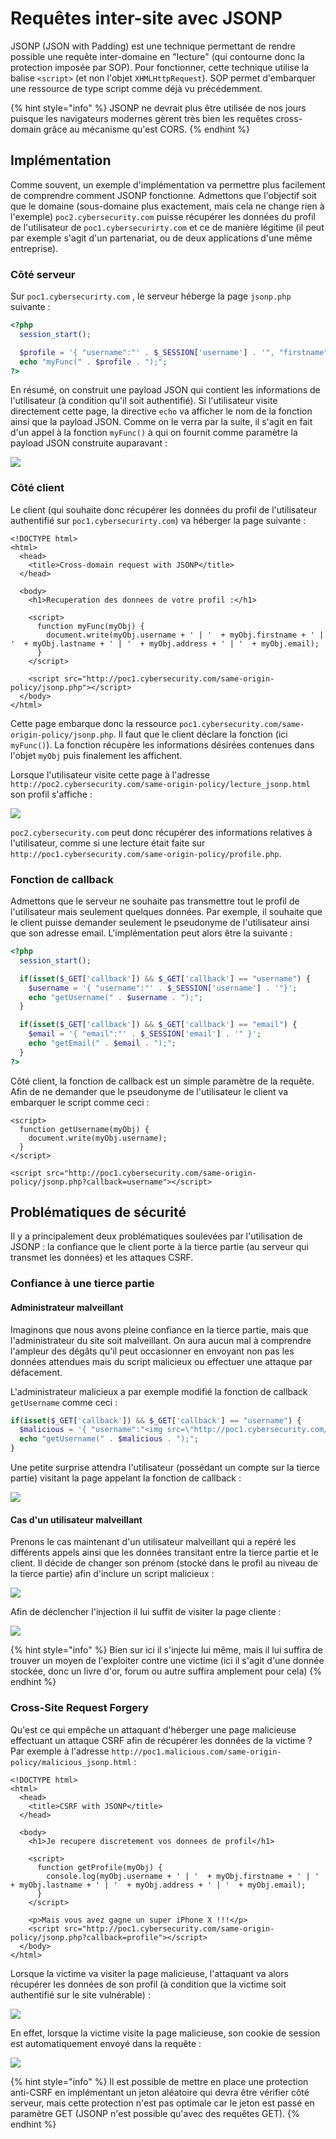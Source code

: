 # Requêtes inter-site avec JSONP

JSONP \(JSON with Padding\) est une technique permettant de rendre possible une requête inter-domaine  en "lecture" \(qui contourne donc la protection imposée par SOP\). Pour fonctionner, cette technique utilise la balise `<script>` \(et non l'objet `XHMLHttpRequest`\). SOP permet d'embarquer une ressource de type script comme déjà vu précédemment.

{% hint style="info" %}
JSONP ne devrait plus être utilisée de nos jours puisque les navigateurs modernes gèrent très bien les requêtes cross-domain grâce au mécanisme qu'est CORS.
{% endhint %}

## Implémentation

Comme souvent, un exemple d'implémentation va permettre plus facilement de comprendre comment JSONP fonctionne. Admettons que l'objectif soit que le domaine \(sous-domaine plus exactement, mais cela ne change rien à l'exemple\) `poc2.cybersecurity.com` puisse récupérer les données du profil de l'utilisateur de `poc1.cybersecurirty.com` et ce de manière légitime \(il peut par exemple s'agit d'un partenariat, ou de deux applications d'une même entreprise\).

### Côté serveur

Sur `poc1.cybersecurirty.com` , le serveur héberge la page `jsonp.php` suivante :

```php
<?php
  session_start();

  $profile = '{ "username":"' . $_SESSION['username'] . '", "firstname":"' . $_SESSION['firstname'] . '", "lastname":"' . $_SESSION['lastname'] . '", "address":"' . $_SESSION['address'] . '", "email":"' . $_SESSION['email'] . '" }';
  echo "myFunc(" . $profile . ");";   
?>
```

En résumé, on construit une payload JSON qui contient les informations de l'utilisateur \(à condition qu'il soit authentifié\). Si l'utilisateur visite directement cette page, la directive `echo` va afficher le nom de la fonction ainsi que la payload JSON. Comme on le verra par la suite, il s'agit en fait d'un appel à la fonction `myFunc()` à qui on fournit comme paramètre la payload JSON construite auparavant :

![](../../.gitbook/assets/9be4777886239ec562d231354330c32c.png)

### Côté client

Le client \(qui souhaite donc récupérer les données du profil de l'utilisateur authentifié sur `poc1.cybersecurirty.com`\) va héberger la page suivante :

```markup
<!DOCTYPE html>
<html>
  <head>
    <title>Cross-domain request with JSONP</title>
  </head>

  <body>
    <h1>Recuperation des donnees de votre profil :</h1>

    <script>
      function myFunc(myObj) {
        document.write(myObj.username + ' | '  + myObj.firstname + ' | '  + myObj.lastname + ' | '  + myObj.address + ' | '  + myObj.email);
      }       
    </script>

    <script src="http://poc1.cybersecurity.com/same-origin-policy/jsonp.php"></script>
  </body>
</html>
```

Cette page embarque donc la ressource `poc1.cybersecurity.com/same-origin-policy/jsonp.php`. Il faut que le client déclare la fonction \(ici `myFunc()`\). La fonction récupère les informations désirées contenues dans l'objet `myObj` puis finalement les affichent.

Lorsque l'utilisateur visite cette page à l'adresse `http://poc2.cybersecurity.com/same-origin-policy/lecture_jsonp.html` son profil s'affiche :

![](../../.gitbook/assets/ab1f17d3938a5623712ade915c85a6b8.png)

`poc2.cybersecurity.com` peut donc récupérer des informations relatives à l'utilisateur, comme si une lecture était faite sur `http://poc1.cybersecurity.com/same-origin-policy/profile.php`.

### Fonction de callback

Admettons que le serveur ne souhaite pas transmettre tout le profil de l'utilisateur mais seulement quelques données. Par exemple, il souhaite que le client puisse demander seulement le pseudonyme de l'utilisateur ainsi que son adresse email. L'implémentation peut alors être la suivante :

```php
<?php
  session_start();

  if(isset($_GET['callback']) && $_GET['callback'] == "username") {
    $username = '{ "username":"' . $_SESSION['username'] . '"}';
    echo "getUsername(" . $username . ");";  
  }

  if(isset($_GET['callback']) && $_GET['callback'] == "email") {
    $email = '{ "email":"' . $_SESSION['email'] . '" }';
    echo "getEmail(" . $email . ");"; 
  }
?>
```

Côté client, la fonction de callback est un simple paramètre de la requête. Afin de ne demander que le pseudonyme de l'utilisateur le client va embarquer le script comme ceci :

```markup
<script>
  function getUsername(myObj) {
    document.write(myObj.username);
  }       
</script>
        
<script src="http://poc1.cybersecurity.com/same-origin-policy/jsonp.php?callback=username"></script>
```

## Problématiques de sécurité

Il y a principalement deux problématiques soulevées par l'utilisation de JSONP : la confiance que le client porte à la tierce partie \(au serveur qui transmet les données\) et les attaques CSRF.

### Confiance à une tierce partie

#### Administrateur malveillant

Imaginons que nous avons pleine confiance en la tierce partie, mais que l'administrateur du site soit malveillant. On aura aucun mal à comprendre l'ampleur des dégâts qu'il peut occasionner en envoyant non pas les données attendues mais du script malicieux ou effectuer une attaque par défacement. 

L'administrateur malicieux a par exemple modifié la fonction de callback `getUsername` comme ceci :

```php
if(isset($_GET['callback']) && $_GET['callback'] == "username") {
  $malicious = '{ "username":"<img src=\"http://poc1.cybersecurity.com/same-origin-policy/youve-been-hacked.png\"/>"}';
  echo "getUsername(" . $malicious . ");";  
}
```

Une petite surprise attendra l'utilisateur \(possédant un compte sur la tierce partie\) visitant la page appelant la fonction de callback :

![](../../.gitbook/assets/f5872ef26eb2230bd852526ad45d5d2e.png)

#### Cas d'un utilisateur malveillant

Prenons le cas maintenant d'un utilisateur malveillant qui a repéré les différents appels ainsi que les données transitant entre la tierce partie et le client. Il décide de changer son prénom \(stocké dans le profil au niveau de la tierce partie\) afin d'inclure un script malicieux :

![](../../.gitbook/assets/84d7670ab9afb181e966b004cfc615aa.png)

Afin de déclencher l'injection il lui suffit de visiter la page cliente :

![](../../.gitbook/assets/a145e1f1abae1fc3d1e44e3dd3a86d2e.png)

{% hint style="info" %}
Bien sur ici il s'injecte lui même, mais il lui suffira de trouver un moyen de l'exploiter contre une victime \(ici il s'agit d'une donnée stockée, donc un livre d'or, forum ou autre suffira amplement pour cela\)
{% endhint %}

### Cross-Site Request Forgery

Qu'est ce qui empêche un attaquant d'héberger une page malicieuse effectuant un attaque CSRF afin de récupérer les données de la victime ? Par exemple à l'adresse `http://poc1.malicious.com/same-origin-policy/malicious_jsonp.html` :

```markup
<!DOCTYPE html>
<html>
  <head>
    <title>CSRF with JSONP</title>
  </head>

  <body>
    <h1>Je recupere discretement vos donnees de profil</h1>

    <script>
      function getProfile(myObj) {
        console.log(myObj.username + ' | '  + myObj.firstname + ' | '  + myObj.lastname + ' | '  + myObj.address + ' | '  + myObj.email);
      }       
    </script>

    <p>Mais vous avez gagne un super iPhone X !!!</p>
    <script src="http://poc1.cybersecurity.com/same-origin-policy/jsonp.php?callback=profile"></script>
  </body>
</html>
```



Lorsque la victime va visiter la page malicieuse, l'attaquant va alors récupérer les données de son profil \(à condition que la victime soit authentifié sur le site vulnérable\) :

![](../../.gitbook/assets/e8394316afb45b2752466d3528249aaa.png)

En effet, lorsque la victime visite la page malicieuse, son cookie de session est automatiquement envoyé dans la requête :

![](../../.gitbook/assets/2967fddc07bd101f898f95947ea738e3.png)

{% hint style="info" %}
Il est possible de mettre en place une protection anti-CSRF en implémentant un jeton aléatoire qui devra être vérifier côté serveur, mais cette protection n'est pas optimale car le jeton est passé en paramètre GET \(JSONP n'est possible qu'avec des requêtes GET\).
{% endhint %}



